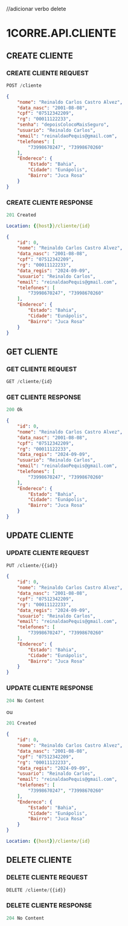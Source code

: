 //adicionar verbo delete
# 1CORRE.API.CLIENTE

## CREATE CLIENTE

### CREATE CLIENTE REQUEST

```js
POST /cliente
```

```json
{
    "nome": "Reinaldo Carlos Castro Alvez",
    "data_nasc": "2001-08-08",
    "cpf": "07512342209",
    "rg": "00011122233",
    "senha": "depoisColocoMaisSeguro",
    "usuario": "Reinaldo Carlos",
    "email": "reinaldaoPequis@gmail.com",
    "telefones": [
        "73998670247", "73998670260"
    ],
    "Endereco": {
        "Estado": "Bahia",
        "Cidade": "Eunápolis",
        "Bairro": "Juca Rosa"
    }
}
```

### CREATE CLIENTE RESPONSE

```js
201 Created
```

```yml
Location: {{host}}/cliente/{id}
```

```json
{
    "id": 0,
    "nome": "Reinaldo Carlos Castro Alvez",
    "data_nasc": "2001-08-08",
    "cpf": "07512342209",
    "rg": "00011122233",
    "data_regis": "2024-09-09",
    "usuario": "Reinaldo Carlos",
    "email": "reinaldaoPequis@gmail.com",
    "telefones": [
        "73998670247", "73998670260"
    ],
    "Endereco": {
        "Estado": "Bahia",
        "Cidade": "Eunápolis",
        "Bairro": "Juca Rosa"
    }
}
```

## GET CLIENTE

### GET CLIENTE REQUEST

```js
GET /cliente/{id}
```

### GET CLIENTE RESPONSE

```js
200 Ok
```

```json
{
    "id": 0,
    "nome": "Reinaldo Carlos Castro Alvez",
    "data_nasc": "2001-08-08",
    "cpf": "07512342209",
    "rg": "00011122233",
    "data_regis": "2024-09-09",
    "usuario": "Reinaldo Carlos",
    "email": "reinaldaoPequis@gmail.com",
    "telefones": [
        "73998670247", "73998670260"
    ],
    "Endereco": {
        "Estado": "Bahia",
        "Cidade": "Eunápolis",
        "Bairro": "Juca Rosa"
    }
}
```

## UPDATE CLIENTE

### UPDATE CLIENTE REQUEST

```js
PUT /cliente/{{id}}
```
```json
{
    "id": 0,
    "nome": "Reinaldo Carlos Castro Alvez",
    "data_nasc": "2001-08-08",
    "cpf": "07512342209",
    "rg": "00011122233",
    "data_regis": "2024-09-09",
    "usuario": "Reinaldo Carlos",
    "email": "reinaldaoPequis@gmail.com",
    "telefones": [
        "73998670247", "73998670260"
    ],
    "Endereco": {
        "Estado": "Bahia",
        "Cidade": "Eunápolis",
        "Bairro": "Juca Rosa"
    }
}
```

### UPDATE CLIENTE RESPONSE

```js
204 No Content
```

ou

```js
201 Created
```
```json
{
    "id": 0,
    "nome": "Reinaldo Carlos Castro Alvez",
    "data_nasc": "2001-08-08",
    "cpf": "07512342209",
    "rg": "00011122233",
    "data_regis": "2024-09-09",
    "usuario": "Reinaldo Carlos",
    "email": "reinaldaoPequis@gmail.com",
    "telefones": [
        "73998670247", "73998670260"
    ],
    "Endereco": {
        "Estado": "Bahia",
        "Cidade": "Eunápolis",
        "Bairro": "Juca Rosa"
    }
}
```

```yml
Location: {{host}}/cliente/{id}
```

## DELETE CLIENTE

### DELETE CLIENTE REQUEST

```js
DELETE /cliente/{{id}}
```

### DELETE CLIENTE RESPONSE

```js
204 No Content
```
